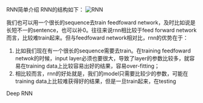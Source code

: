 RNN简单介绍
RNN的结构如下：
![RNN]()

我们也可以用一个很长的sequence去train feedfoward network，及时比如说是长短不一的sentence，也可以补0。往往来说rnn相比较于feed forward network而言，比较难train起来。但与feedfoward network相对比，rnn的优势在于：

1. 比如我们现在有一个很长的sequence需要去train。在training feedfoward netwok的时候，input layer必须也要很大，导致了layer的参数比较多，就容易在training data上比较容易出好的结果，容易over-fitting；
2. 相比较而言，rnn的好处就是，我们的model只需要比较少的参数，可能在training data上比较难获得好的结果，但是一旦train起来，在testing

Deep RNN
